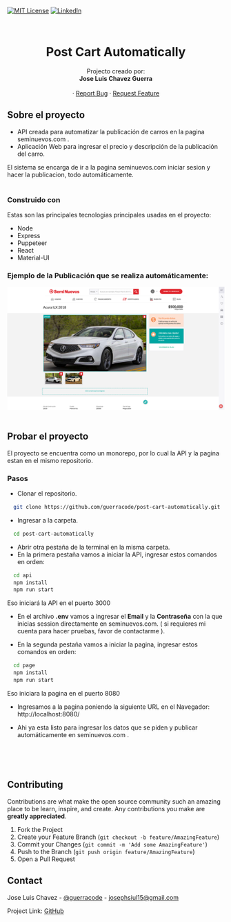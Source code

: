 [![MIT License][license-shield]][license-url]
[![LinkedIn][linkedin-shield]][linkedin-url]

<!-- PROJECT LOGO -->
<br />
<p align="center">
  <h1 align="center">Post Cart Automatically</h1>

  <p align="center">
    Projecto creado por: </br> <strong> Jose Luis Chavez Guerra </strong>
    <br />
    <br />
    ·
    <a href="https://github.com/guerracode/post-cart-automatically/issues">Report Bug</a>
    ·
    <a href="https://github.com/guerracode/post-cart-automatically/issues">Request Feature</a>
  </p>
</p>

<!-- ABOUT THE PROJECT -->

## Sobre el proyecto

- API creada para automatizar la publicación de carros en la pagina seminuevos.com .
- Aplicación Web para ingresar el precio y descripción de la publicación del carro.

El sistema se encarga de ir a la pagina seminuevos.com iniciar sesion y hacer la publicacion, todo automáticamente.
<br>
<br>

### Construido con

Estas son las principales tecnologias principales usadas en el proyecto:

- Node
- Express
- Puppeteer
- React
- Material-UI

### Ejemplo de la Publicación que se realiza automáticamente:

<img src="./api/src/assets/screenshots/screenshot.png" alt="Base de Datos">
</br>
</br>
<!-- GETTING STARTED -->

## Probar el proyecto

El proyecto se encuentra como un monorepo, por lo cual la API y la pagina estan en el mismo repositorio.

### Pasos

- Clonar el repositorio.

```bash
  git clone https://github.com/guerracode/post-cart-automatically.git
```

- Ingresar a la carpeta.

```bash
  cd post-cart-automatically
```

- Abrir otra pestaña de la terminal en la misma carpeta.
- En la primera pestaña vamos a iniciar la API, ingresar estos comandos en orden:

```bash
  cd api
  npm install
  npm run start
```

Eso iniciará la API en el puerto 3000

- En el archivo **.env** vamos a ingresar el **Email** y la **Contraseña** con la que inicias session directamente en seminuevos.com. ( si requieres mi cuenta para hacer pruebas, favor de contactarme ).

- En la segunda pestaña vamos a iniciar la pagina, ingresar estos comandos en orden:

```bash
  cd page
  npm install
  npm run start
```

Eso iniciara la pagina en el puerto 8080

- Ingresamos a la pagina poniendo la siguiente URL en el Navegador: <br> http://localhost:8080/

- Ahi ya esta listo para ingresar los datos que se piden y publicar automáticamente en seminuevos.com .

<!-- CONTRIBUTING -->
</br>
</br>
</br>

## Contributing

Contributions are what make the open source community such an amazing place to be learn, inspire, and create. Any contributions you make are **greatly appreciated**.

1. Fork the Project
2. Create your Feature Branch (`git checkout -b feature/AmazingFeature`)
3. Commit your Changes (`git commit -m 'Add some AmazingFeature'`)
4. Push to the Branch (`git push origin feature/AmazingFeature`)
5. Open a Pull Request

## Contact

Jose Luis Chavez - [@guerracode](https://twitter.com/guerracode) - josephsiul15@gmail.com

Project Link: [GitHub](https://github.com/guerracode/post-cart-automatically)

<!-- LINKS -->

[license-shield]: https://img.shields.io/github/license/othneildrew/Best-README-Template.svg?style=flat-square
[license-url]: https://github.com/guerracode/therapy-agenda/blob/main/LICENSE
[linkedin-shield]: https://img.shields.io/badge/-LinkedIn-black.svg?style=flat-square&logo=linkedin&colorB=555
[linkedin-url]: https://www.linkedin.com/in/jose-luis-chavez/
